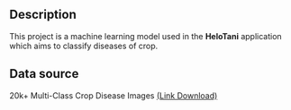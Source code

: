 ## Description
This project is a machine learning model used in the **HeloTani** application which aims to classify diseases of crop.

## Data source
20k+ Multi-Class Crop Disease Images [(Link Download)](https://www.kaggle.com/datasets/jawadali1045/20k-multi-class-crop-disease-images)
